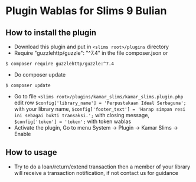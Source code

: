 # Plugin Wablas for Slims 9 Bulian
## How to install the plugin

- Download this plugin and put in `<slims root>/plugins` directory
- Require "guzzlehttp/guzzle": "^7.4" in the file composer.json or 
```
$ composer require guzzlehttp/guzzle:^7.4
```
- Do composer update
```
$ composer update
```
- Go to file `<slims root>/plugins/kamar_slims/kamar_slims.plugin.php` edit row 
`$config['library_name'] = 'Perpustakaan Ideal Serbaguna';` with your library name,
`$config['footer_text'] = 'Harap simpan resi ini sebagai bukti transaksi.';` with closing message,
`$config['token'] = 'token';` with token wablas
- Activate the plugin, Go to menu System -> Plugin -> Kamar Slims -> Enable

## How to usage
- Try to do a loan/return/extend transaction then a member of your library will receive a transaction notification, if not contact us for guidance